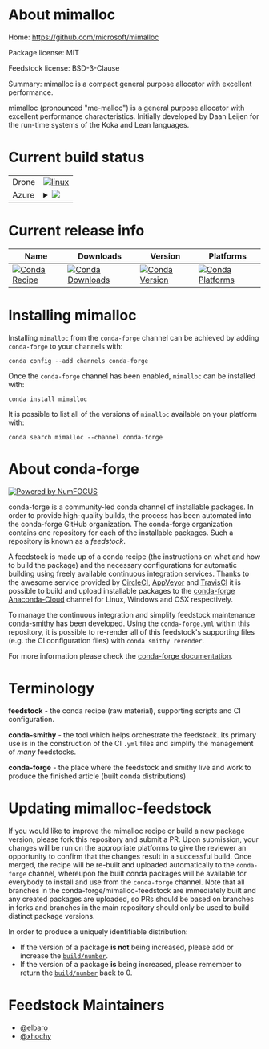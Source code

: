 About mimalloc
==============

Home: https://github.com/microsoft/mimalloc

Package license: MIT

Feedstock license: BSD-3-Clause

Summary: mimalloc is a compact general purpose allocator with excellent performance.

mimalloc (pronounced "me-malloc") is a general purpose allocator with
excellent performance characteristics. Initially developed by Daan Leijen
for the run-time systems of the Koka and Lean languages.


Current build status
====================


<table><tr>
    <td>Drone</td>
    <td>
      <a href="https://cloud.drone.io/conda-forge/mimalloc-feedstock">
        <img alt="linux" src="https://img.shields.io/drone/build/conda-forge/mimalloc-feedstock/master.svg?label=Linux">
      </a>
    </td>
  </tr>
    
  <tr>
    <td>Azure</td>
    <td>
      <details>
        <summary>
          <a href="https://dev.azure.com/conda-forge/feedstock-builds/_build/latest?definitionId=9555&branchName=master">
            <img src="https://dev.azure.com/conda-forge/feedstock-builds/_apis/build/status/mimalloc-feedstock?branchName=master">
          </a>
        </summary>
        <table>
          <thead><tr><th>Variant</th><th>Status</th></tr></thead>
          <tbody><tr>
              <td>linux_64</td>
              <td>
                <a href="https://dev.azure.com/conda-forge/feedstock-builds/_build/latest?definitionId=9555&branchName=master">
                  <img src="https://dev.azure.com/conda-forge/feedstock-builds/_apis/build/status/mimalloc-feedstock?branchName=master&jobName=linux&configuration=linux_64_" alt="variant">
                </a>
              </td>
            </tr><tr>
              <td>linux_aarch64</td>
              <td>
                <a href="https://dev.azure.com/conda-forge/feedstock-builds/_build/latest?definitionId=9555&branchName=master">
                  <img src="https://dev.azure.com/conda-forge/feedstock-builds/_apis/build/status/mimalloc-feedstock?branchName=master&jobName=linux&configuration=linux_aarch64_" alt="variant">
                </a>
              </td>
            </tr><tr>
              <td>osx_64</td>
              <td>
                <a href="https://dev.azure.com/conda-forge/feedstock-builds/_build/latest?definitionId=9555&branchName=master">
                  <img src="https://dev.azure.com/conda-forge/feedstock-builds/_apis/build/status/mimalloc-feedstock?branchName=master&jobName=osx&configuration=osx_64_" alt="variant">
                </a>
              </td>
            </tr><tr>
              <td>win_64</td>
              <td>
                <a href="https://dev.azure.com/conda-forge/feedstock-builds/_build/latest?definitionId=9555&branchName=master">
                  <img src="https://dev.azure.com/conda-forge/feedstock-builds/_apis/build/status/mimalloc-feedstock?branchName=master&jobName=win&configuration=win_64_" alt="variant">
                </a>
              </td>
            </tr>
          </tbody>
        </table>
      </details>
    </td>
  </tr>
</table>

Current release info
====================

| Name | Downloads | Version | Platforms |
| --- | --- | --- | --- |
| [![Conda Recipe](https://img.shields.io/badge/recipe-mimalloc-green.svg)](https://anaconda.org/conda-forge/mimalloc) | [![Conda Downloads](https://img.shields.io/conda/dn/conda-forge/mimalloc.svg)](https://anaconda.org/conda-forge/mimalloc) | [![Conda Version](https://img.shields.io/conda/vn/conda-forge/mimalloc.svg)](https://anaconda.org/conda-forge/mimalloc) | [![Conda Platforms](https://img.shields.io/conda/pn/conda-forge/mimalloc.svg)](https://anaconda.org/conda-forge/mimalloc) |

Installing mimalloc
===================

Installing `mimalloc` from the `conda-forge` channel can be achieved by adding `conda-forge` to your channels with:

```
conda config --add channels conda-forge
```

Once the `conda-forge` channel has been enabled, `mimalloc` can be installed with:

```
conda install mimalloc
```

It is possible to list all of the versions of `mimalloc` available on your platform with:

```
conda search mimalloc --channel conda-forge
```


About conda-forge
=================

[![Powered by NumFOCUS](https://img.shields.io/badge/powered%20by-NumFOCUS-orange.svg?style=flat&colorA=E1523D&colorB=007D8A)](http://numfocus.org)

conda-forge is a community-led conda channel of installable packages.
In order to provide high-quality builds, the process has been automated into the
conda-forge GitHub organization. The conda-forge organization contains one repository
for each of the installable packages. Such a repository is known as a *feedstock*.

A feedstock is made up of a conda recipe (the instructions on what and how to build
the package) and the necessary configurations for automatic building using freely
available continuous integration services. Thanks to the awesome service provided by
[CircleCI](https://circleci.com/), [AppVeyor](https://www.appveyor.com/)
and [TravisCI](https://travis-ci.com/) it is possible to build and upload installable
packages to the [conda-forge](https://anaconda.org/conda-forge)
[Anaconda-Cloud](https://anaconda.org/) channel for Linux, Windows and OSX respectively.

To manage the continuous integration and simplify feedstock maintenance
[conda-smithy](https://github.com/conda-forge/conda-smithy) has been developed.
Using the ``conda-forge.yml`` within this repository, it is possible to re-render all of
this feedstock's supporting files (e.g. the CI configuration files) with ``conda smithy rerender``.

For more information please check the [conda-forge documentation](https://conda-forge.org/docs/).

Terminology
===========

**feedstock** - the conda recipe (raw material), supporting scripts and CI configuration.

**conda-smithy** - the tool which helps orchestrate the feedstock.
                   Its primary use is in the construction of the CI ``.yml`` files
                   and simplify the management of *many* feedstocks.

**conda-forge** - the place where the feedstock and smithy live and work to
                  produce the finished article (built conda distributions)


Updating mimalloc-feedstock
===========================

If you would like to improve the mimalloc recipe or build a new
package version, please fork this repository and submit a PR. Upon submission,
your changes will be run on the appropriate platforms to give the reviewer an
opportunity to confirm that the changes result in a successful build. Once
merged, the recipe will be re-built and uploaded automatically to the
`conda-forge` channel, whereupon the built conda packages will be available for
everybody to install and use from the `conda-forge` channel.
Note that all branches in the conda-forge/mimalloc-feedstock are
immediately built and any created packages are uploaded, so PRs should be based
on branches in forks and branches in the main repository should only be used to
build distinct package versions.

In order to produce a uniquely identifiable distribution:
 * If the version of a package **is not** being increased, please add or increase
   the [``build/number``](https://conda.io/docs/user-guide/tasks/build-packages/define-metadata.html#build-number-and-string).
 * If the version of a package **is** being increased, please remember to return
   the [``build/number``](https://conda.io/docs/user-guide/tasks/build-packages/define-metadata.html#build-number-and-string)
   back to 0.

Feedstock Maintainers
=====================

* [@elbaro](https://github.com/elbaro/)
* [@xhochy](https://github.com/xhochy/)

